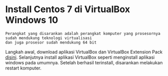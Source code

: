 # Install Centos 7 di VirtualBox Windows 10
```plaintext
Perangkat yang disarankan adalah perangkat komputer yang prosesornya sudah mendukung teknologi virtualisasi
dan juga prosesor sudah mendukung 64 bit
```
Langkah awal, download aplikasi VirtualBox dan VirtualBox Extension Pack <a href="https://www.virtualbox.org/wiki/Downloads" target="_blank">disini</a>.
Selanjutnya install aplikasi VirtualBox seperti menginstall aplikasi windows pada umumnya.
Setelah berhasil terinstall, disarankan melakukan restart komputer.